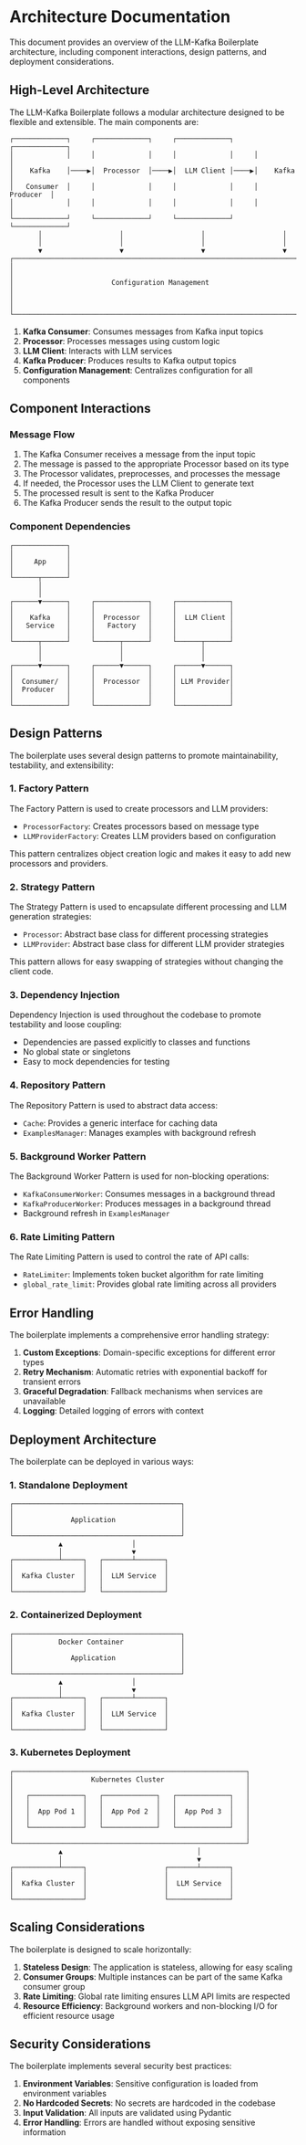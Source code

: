 # Architecture Documentation

This document provides an overview of the LLM-Kafka Boilerplate architecture, including component interactions, design patterns, and deployment considerations.

## High-Level Architecture

The LLM-Kafka Boilerplate follows a modular architecture designed to be flexible and extensible. The main components are:

```
┌─────────────┐     ┌─────────────┐     ┌─────────────┐     ┌─────────────┐
│             │     │             │     │             │     │             │
│    Kafka    │────▶│  Processor  │────▶│  LLM Client │────▶│    Kafka    │
│   Consumer  │     │             │     │             │     │   Producer  │
│             │     │             │     │             │     │             │
└─────────────┘     └─────────────┘     └─────────────┘     └─────────────┘
       │                   │                   │                   │
       │                   │                   │                   │
       ▼                   ▼                   ▼                   ▼
┌─────────────────────────────────────────────────────────────────────────┐
│                                                                         │
│                        Configuration Management                         │
│                                                                         │
└─────────────────────────────────────────────────────────────────────────┘
```

1. **Kafka Consumer**: Consumes messages from Kafka input topics
2. **Processor**: Processes messages using custom logic
3. **LLM Client**: Interacts with LLM services
4. **Kafka Producer**: Produces results to Kafka output topics
5. **Configuration Management**: Centralizes configuration for all components

## Component Interactions

### Message Flow

1. The Kafka Consumer receives a message from the input topic
2. The message is passed to the appropriate Processor based on its type
3. The Processor validates, preprocesses, and processes the message
4. If needed, the Processor uses the LLM Client to generate text
5. The processed result is sent to the Kafka Producer
6. The Kafka Producer sends the result to the output topic

### Component Dependencies

```
┌─────────────┐
│             │
│     App     │
│             │
└──────┬──────┘
       │
       │
┌──────▼──────┐     ┌─────────────┐     ┌─────────────┐
│             │     │             │     │             │
│    Kafka    │     │  Processor  │     │  LLM Client │
│   Service   │     │   Factory   │     │             │
│             │     │             │     │             │
└──────┬──────┘     └──────┬──────┘     └──────┬──────┘
       │                   │                   │
       │                   │                   │
┌──────▼──────┐     ┌──────▼──────┐     ┌──────▼──────┐
│             │     │             │     │             │
│  Consumer/  │     │  Processor  │     │ LLM Provider│
│  Producer   │     │             │     │             │
│             │     │             │     │             │
└─────────────┘     └─────────────┘     └─────────────┘
```

## Design Patterns

The boilerplate uses several design patterns to promote maintainability, testability, and extensibility:

### 1. Factory Pattern

The Factory Pattern is used to create processors and LLM providers:

- `ProcessorFactory`: Creates processors based on message type
- `LLMProviderFactory`: Creates LLM providers based on configuration

This pattern centralizes object creation logic and makes it easy to add new processors and providers.

### 2. Strategy Pattern

The Strategy Pattern is used to encapsulate different processing and LLM generation strategies:

- `Processor`: Abstract base class for different processing strategies
- `LLMProvider`: Abstract base class for different LLM provider strategies

This pattern allows for easy swapping of strategies without changing the client code.

### 3. Dependency Injection

Dependency Injection is used throughout the codebase to promote testability and loose coupling:

- Dependencies are passed explicitly to classes and functions
- No global state or singletons
- Easy to mock dependencies for testing

### 4. Repository Pattern

The Repository Pattern is used to abstract data access:

- `Cache`: Provides a generic interface for caching data
- `ExamplesManager`: Manages examples with background refresh

### 5. Background Worker Pattern

The Background Worker Pattern is used for non-blocking operations:

- `KafkaConsumerWorker`: Consumes messages in a background thread
- `KafkaProducerWorker`: Produces messages in a background thread
- Background refresh in `ExamplesManager`

### 6. Rate Limiting Pattern

The Rate Limiting Pattern is used to control the rate of API calls:

- `RateLimiter`: Implements token bucket algorithm for rate limiting
- `global_rate_limit`: Provides global rate limiting across all providers

## Error Handling

The boilerplate implements a comprehensive error handling strategy:

1. **Custom Exceptions**: Domain-specific exceptions for different error types
2. **Retry Mechanism**: Automatic retries with exponential backoff for transient errors
3. **Graceful Degradation**: Fallback mechanisms when services are unavailable
4. **Logging**: Detailed logging of errors with context

## Deployment Architecture

The boilerplate can be deployed in various ways:

### 1. Standalone Deployment

```
┌─────────────────────────────────────────┐
│                                         │
│              Application                │
│                                         │
└─────────────────────────────────────────┘
            ▲                 │
            │                 ▼
┌───────────┴─────┐   ┌───────┴───────┐
│                 │   │               │
│  Kafka Cluster  │   │  LLM Service  │
│                 │   │               │
└─────────────────┘   └───────────────┘
```

### 2. Containerized Deployment

```
┌─────────────────────────────────────────┐
│           Docker Container              │
│                                         │
│              Application                │
│                                         │
└─────────────────────────────────────────┘
            ▲                 │
            │                 ▼
┌───────────┴─────┐   ┌───────┴───────┐
│                 │   │               │
│  Kafka Cluster  │   │  LLM Service  │
│                 │   │               │
└─────────────────┘   └───────────────┘
```

### 3. Kubernetes Deployment

```
┌─────────────────────────────────────────────────────────┐
│                   Kubernetes Cluster                    │
│                                                         │
│   ┌─────────────┐   ┌─────────────┐   ┌─────────────┐   │
│   │             │   │             │   │             │   │
│   │  App Pod 1  │   │  App Pod 2  │   │  App Pod 3  │   │
│   │             │   │             │   │             │   │
│   └─────────────┘   └─────────────┘   └─────────────┘   │
│                                                         │
└─────────────────────────────────────────────────────────┘
            ▲                                 │
            │                                 ▼
┌───────────┴─────┐                   ┌───────┴───────┐
│                 │                   │               │
│  Kafka Cluster  │                   │  LLM Service  │
│                 │                   │               │
└─────────────────┘                   └───────────────┘
```

## Scaling Considerations

The boilerplate is designed to scale horizontally:

1. **Stateless Design**: The application is stateless, allowing for easy scaling
2. **Consumer Groups**: Multiple instances can be part of the same Kafka consumer group
3. **Rate Limiting**: Global rate limiting ensures LLM API limits are respected
4. **Resource Efficiency**: Background workers and non-blocking I/O for efficient resource usage

## Security Considerations

The boilerplate implements several security best practices:

1. **Environment Variables**: Sensitive configuration is loaded from environment variables
2. **No Hardcoded Secrets**: No secrets are hardcoded in the codebase
3. **Input Validation**: All inputs are validated using Pydantic
4. **Error Handling**: Errors are handled without exposing sensitive information